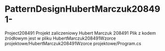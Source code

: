 # PatternDesignHubertMarczuk208491-
Project208491
Projekt zaliczeniowy Hubert Marczuk 208491
Plik z kodem źródłowym jest w pliku HubertMarczuk208491Wzorce projektowe/HubertMarczuk208491Wzorce projektowe/Program.cs
